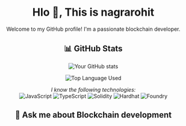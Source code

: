 <link href="https://fonts.googleapis.com/css?family=Roboto" rel="stylesheet">

<h1 align="center">Hlo  👋, This is nagrarohit</h1>
<p align="center">
  Welcome to my GitHub profile! I'm a passionate blockchain developer.
</p>

<h2 align="center">📊 GitHub Stats</h2>
<p align="center">
  <img src="https://github-readme-stats.vercel.app/api?username=nagrarohit&show_icons=true&count_private=true&theme=radical" alt="Your GitHub stats">
</p>
<p align="center">
  <img src="https://github-readme-stats.vercel.app/api/top-langs/?username=nagrarohit&layout=compact&theme=radical" alt="Top Language Used">
</p>
<p align="center">
  <em>I know the following technologies:</em>
  <br>
  <img src="https://img.shields.io/badge/JavaScript-F7DF1E?style=for-the-badge&logo=javascript&logoColor=black" alt="JavaScript">
  <img src="https://img.shields.io/badge/TypeScript-3178C6?style=for-the-badge&logo=typescript&logoColor=white" alt="TypeScript">
  <img src="https://img.shields.io/badge/Solidity-363636?style=for-the-badge&logo=solidity&logoColor=white" alt="Solidity">
  <img src="https://img.shields.io/badge/Hardhat-2C2C2C?style=for-the-badge&logo=hardhat&logoColor=white" alt="Hardhat">
  <img src="https://img.shields.io/badge/Foundry-007ACC?style=for-the-badge&logo=foundry&logoColor=white" alt="Foundry">
</p>

<h2 align="center">💬 Ask me about Blockchain development</h2>
